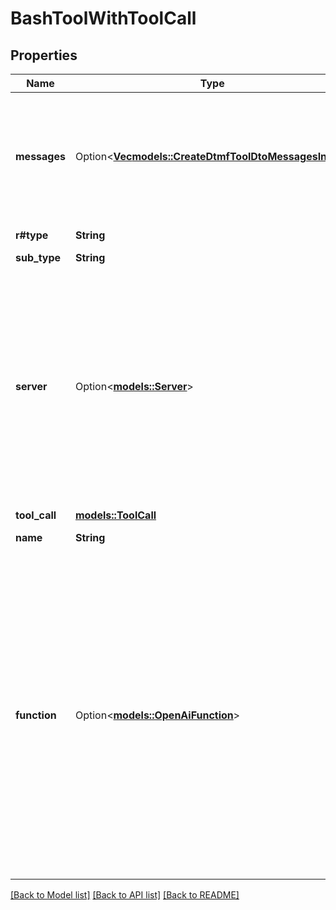 # BashToolWithToolCall

## Properties

Name | Type | Description | Notes
------------ | ------------- | ------------- | -------------
**messages** | Option<[**Vec<models::CreateDtmfToolDtoMessagesInner>**](CreateDtmfToolDTO_messages_inner.md)> | These are the messages that will be spoken to the user as the tool is running.  For some tools, this is auto-filled based on special fields like `tool.destinations`. For others like the function tool, these can be custom configured. | [optional]
**r#type** | **String** | The type of tool. \"bash\" for Bash tool. | 
**sub_type** | **String** | The sub type of tool. | 
**server** | Option<[**models::Server**](Server.md)> |    This is the server where a `tool-calls` webhook will be sent.    Notes:   - Webhook is sent to this server when a tool call is made.   - Webhook contains the call, assistant, and phone number objects.   - Webhook contains the variables set on the assistant.   - Webhook is sent to the first available URL in this order: {{tool.server.url}}, {{assistant.server.url}}, {{phoneNumber.server.url}}, {{org.server.url}}.   - Webhook expects a response with tool call result. | [optional]
**tool_call** | [**models::ToolCall**](ToolCall.md) |  | 
**name** | **String** | The name of the tool, fixed to 'bash' | [default to Bash]
**function** | Option<[**models::OpenAiFunction**](OpenAIFunction.md)> | This is the function definition of the tool.  For `endCall`, `transferCall`, and `dtmf` tools, this is auto-filled based on tool-specific fields like `tool.destinations`. But, even in those cases, you can provide a custom function definition for advanced use cases.  An example of an advanced use case is if you want to customize the message that's spoken for `endCall` tool. You can specify a function where it returns an argument \"reason\". Then, in `messages` array, you can have many \"request-complete\" messages. One of these messages will be triggered if the `messages[].conditions` matches the \"reason\" argument. | [optional]

[[Back to Model list]](../README.md#documentation-for-models) [[Back to API list]](../README.md#documentation-for-api-endpoints) [[Back to README]](../README.md)


